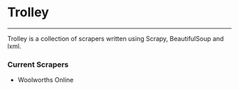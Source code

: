 Trolley
=======

----
Trolley is a collection of scrapers written using Scrapy, BeautifulSoup and lxml.


### Current Scrapers
* Woolworths Online
